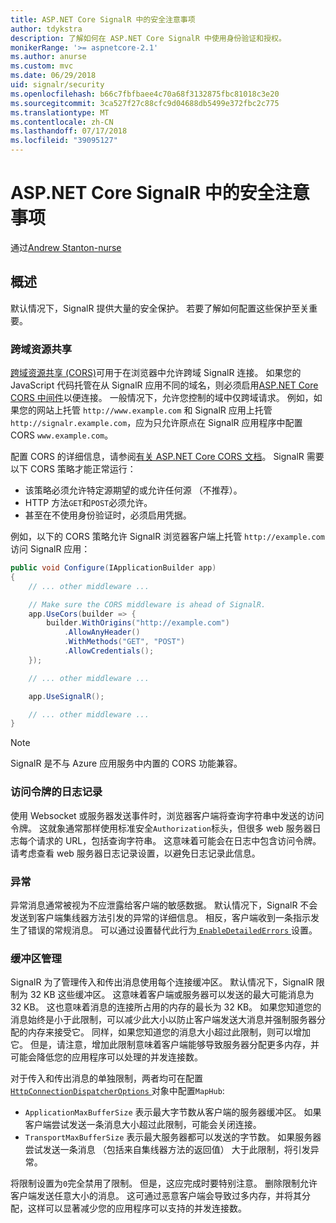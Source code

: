 ```yaml
---
title: ASP.NET Core SignalR 中的安全注意事项
author: tdykstra
description: 了解如何在 ASP.NET Core SignalR 中使用身份验证和授权。
monikerRange: '>= aspnetcore-2.1'
ms.author: anurse
ms.custom: mvc
ms.date: 06/29/2018
uid: signalr/security
ms.openlocfilehash: b66c7fbfbaee4c70a68f3132875fbc81018c3e20
ms.sourcegitcommit: 3ca527f27c88cfc9d04688db5499e372fbc2c775
ms.translationtype: MT
ms.contentlocale: zh-CN
ms.lasthandoff: 07/17/2018
ms.locfileid: "39095127"
---
```

# <a name="security-considerations-in-aspnet-core-signalr"></a>ASP.NET Core SignalR 中的安全注意事项

通过[Andrew Stanton-nurse](https://twitter.com/anurse)

## <a name="overview"></a>概述

默认情况下，SignalR 提供大量的安全保护。 若要了解如何配置这些保护至关重要。

### <a name="cross-origin-resource-sharing"></a>跨域资源共享

[跨域资源共享 (CORS)](https://en.wikipedia.org/wiki/Cross-origin_resource_sharing)可用于在浏览器中允许跨域 SignalR 连接。 如果您的 JavaScript 代码托管在从 SignalR 应用不同的域名，则必须启用[ASP.NET Core CORS 中间件](xref:security/cors)以便连接。 一般情况下，允许您控制的域中仅跨域请求。 例如，如果您的网站上托管 `http://www.example.com` 和 SignalR 应用上托管 `http://signalr.example.com`，应为只允许原点在 SignalR 应用程序中配置 CORS `www.example.com`。

配置 CORS 的详细信息，请参阅[有关 ASP.NET Core CORS 文档](xref:security/cors)。 SignalR 需要以下 CORS 策略才能正常运行：

* 该策略必须允许特定源期望的或允许任何源 （不推荐）。
* HTTP 方法`GET`和`POST`必须允许。
* 甚至在不使用身份验证时，必须启用凭据。

例如，以下的 CORS 策略允许 SignalR 浏览器客户端上托管 `http://example.com` 访问 SignalR 应用：

```csharp
public void Configure(IApplicationBuilder app)
{
    // ... other middleware ...

    // Make sure the CORS middleware is ahead of SignalR.
    app.UseCors(builder => {
        builder.WithOrigins("http://example.com")
            .AllowAnyHeader()
            .WithMethods("GET", "POST")
            .AllowCredentials();
    });

    // ... other middleware ...

    app.UseSignalR();

    // ... other middleware ...
}
```

> [!NOTE]
> SignalR 是不与 Azure 应用服务中内置的 CORS 功能兼容。

### <a name="access-token-logging"></a>访问令牌的日志记录

使用 Websocket 或服务器发送事件时，浏览器客户端将查询字符串中发送的访问令牌。 这就象通常那样使用标准安全`Authorization`标头，但很多 web 服务器日志每个请求的 URL，包括查询字符串。 这意味着可能会在日志中包含访问令牌。 请考虑查看 web 服务器日志记录设置，以避免日志记录此信息。

### <a name="exceptions"></a>异常

异常消息通常被视为不应泄露给客户端的敏感数据。 默认情况下，SignalR 不会发送到客户端集线器方法引发的异常的详细信息。 相反，客户端收到一条指示发生了错误的常规消息。 可以通过设置替代此行为[ `EnableDetailedErrors` ](xref:signalr/configuration#configure-server-options)设置。

### <a name="buffer-management"></a>缓冲区管理

SignalR 为了管理传入和传出消息使用每个连接缓冲区。 默认情况下，SignalR 限制为 32 KB 这些缓冲区。 这意味着客户端或服务器可以发送的最大可能消息为 32 KB。 这也意味着消息的连接所占用的内存的最长为 32 KB。 如果您知道您的消息始终是小于此限制，可以减少此大小以防止客户端发送大消息并强制服务器分配的内存来接受它。 同样，如果您知道您的消息大小超过此限制，则可以增加它。 但是，请注意，增加此限制意味着客户端能够导致服务器分配更多内存，并可能会降低您的应用程序可以处理的并发连接数。

对于传入和传出消息的单独限制，两者均可在配置[ `HttpConnectionDispatcherOptions` ](xref:signalr/configuration#configure-server-options)对象中配置`MapHub`:

* `ApplicationMaxBufferSize` 表示最大字节数从客户端的服务器缓冲区。 如果客户端尝试发送一条消息大小超过此限制，可能会关闭连接。
* `TransportMaxBufferSize` 表示最大服务器都可以发送的字节数。 如果服务器尝试发送一条消息 （包括来自集线器方法的返回值） 大于此限制，将引发异常。

将限制设置为`0`完全禁用了限制。 但是，这应完成时要特别注意。 删除限制允许客户端发送任意大小的消息。 这可通过恶意客户端会导致过多内存，并将其分配，这样可以显著减少您的应用程序可以支持的并发连接数。
